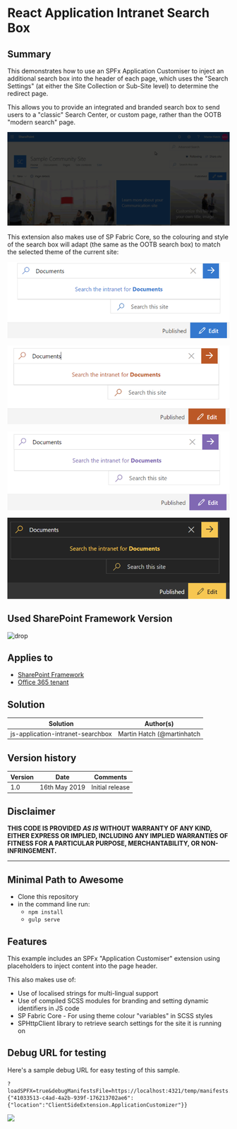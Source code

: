 # React Application Intranet Search Box

## Summary
This demonstrates how to use an SPFx Application Customiser to inject an additional search box into the header of each page, which uses the "Search Settings" (at either the Site Collection or Sub-Site level) to determine the redirect page.

This allows you to provide an integrated and branded search box to send users to a "classic" Search Center, or custom page, rather than the OOTB "modern search" page.  

![Intranet Search Box](assets/IntranetSearchBox.gif)

This extension also makes use of SP Fabric Core, so the colouring and style of the search box will adapt (the same as the OOTB search box) to match the selected theme of the current site:

![Blue Theme](assets/Theme_Blue.png)

![Orange Theme](assets/Theme_Orange.png)

![Purple Theme](assets/Theme_Purple.png)

![Dark Yellow Theme](assets/Theme_Dark.png)

## Used SharePoint Framework Version 
![drop](https://img.shields.io/badge/version-GA-green.svg)

## Applies to

* [SharePoint Framework](https://dev.office.com/sharepoint)
* [Office 365 tenant](https://dev.office.com/sharepoint/docs/spfx/set-up-your-development-environment)


## Solution

Solution|Author(s)
--------|---------
js-application-intranet-searchbox | Martin Hatch (@martinhatch | https://martinhatch.com)

## Version history

Version|Date|Comments
-------|----|--------
1.0|16th May 2019|Initial release

## Disclaimer
**THIS CODE IS PROVIDED *AS IS* WITHOUT WARRANTY OF ANY KIND, EITHER EXPRESS OR IMPLIED, INCLUDING ANY IMPLIED WARRANTIES OF FITNESS FOR A PARTICULAR PURPOSE, MERCHANTABILITY, OR NON-INFRINGEMENT.**

---

## Minimal Path to Awesome

- Clone this repository
- in the command line run:
  - `npm install`
  - `gulp serve`

## Features
This example includes an SPFx "Application Customiser" extension using placeholders to inject content into the page header.

This also makes use of:

- Use of localised strings for multi-lingual support
- Use of compiled SCSS modules for branding and setting dynamic identifiers in JS code
- SP Fabric Core - For using theme colour "variables" in SCSS styles
- SPHttpClient library to retrieve search settings for the site it is running on

## Debug URL for testing
Here's a sample debug URL for easy testing of this sample. 

```
?loadSPFX=true&debugManifestsFile=https://localhost:4321/temp/manifests.js&customActions={"41033513-c4ad-4a2b-939f-176213702ae6":{"location":"ClientSideExtension.ApplicationCustomizer"}}
```

<img src="https://telemetry.sharepointpnp.com/sp-dev-fx-extensions/samples/readme-template" />
